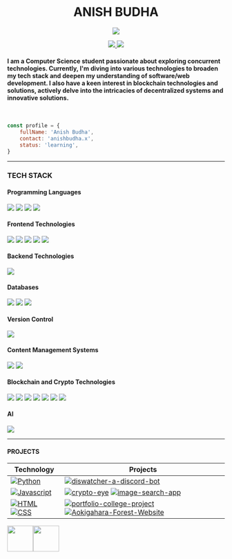 <h1 align=center> ANISH BUDHA </h1>
<p align="center">
<img src="https://im.ezgif.com/tmp/ezgif-1-22ef46f05f.gif"/></p>
<p align="center">
  <a href="https://www.linkedin.com/in/anish-budha-8b455a211/" title="Linkedin">
    <img src="https://img.shields.io/badge/Anish Budha%20-%230077B5.svg?&style=for-the-badge&logo=linkedin&logoColor=white"/>
  </a>
  <a href="https://anishbudha.x" title="portfolio">
    <img src="https://img.shields.io/badge/PORTFOLIO-black?style=for-the-badge&labelColor=black&color=white"/>
  </a>
</p>

<h4>
I am a Computer Science student passionate about exploring concurrent technologies. Currently, I'm diving into various technologies to broaden my tech stack and deepen my understanding of software/web development. I also have a keen interest in blockchain technologies and solutions, actively delve into the intricacies of decentralized systems and innovative solutions.
</h4>

<br/>

```js
const profile = {
    fullName: 'Anish Budha',
    contact: 'anishbudha.x',
    status: 'learning',
}
```

<hr/>

<p align="center" style="text-align: center; width:100%;">
  <h3>TECH STACK</h3>
  <h4>Programming Languages</h4>
  <span><img src="https://img.shields.io/badge/javascript%20-%23323330.svg?&style=for-the-badge&logo=javascript&logoColor=%23F7DF1E"/></span>
  <span><img src="https://img.shields.io/badge/Python-FFD43B?style=for-the-badge&logo=python&logoColor=blue"/></span>
  <span><img src="https://img.shields.io/badge/C-00599C?style=for-the-badge&logo=c&logoColor=white"/></span>
  <span><img src="https://img.shields.io/badge/C%2B%2B-00599C?style=for-the-badge&logo=c%2B%2B&logoColor=white"/></span>
  <br/>

  <h4>Frontend Technologies</h4>
  <span><img src="https://img.shields.io/badge/html5%20-%23E34F26.svg?&style=for-the-badge&logo=html5&logoColor=white"/></span>
  <span><img src="https://img.shields.io/badge/css3%20-%231572B6.svg?&style=for-the-badge&logo=css3&logoColor=white"/></span>
  <span><img src="https://img.shields.io/badge/SASS-pink?style=for-the-badge&logo=sass"/></span>
  <span><img src="https://img.shields.io/badge/React_Router-CA4245?style=for-the-badge&logo=react-router&logoColor=white"/></span>
  <span><img src="https://img.shields.io/badge/Markdown-000000?style=for-the-badge&logo=markdown&logoColor=white"/></span>
  <br/>

  <h4>Backend Technologies</h4>
  <span><img src="https://img.shields.io/badge/node.js%20-%2343853D.svg?&style=for-the-badge&logo=node.js&logoColor=white"/></span>
  <br/>

  <h4>Databases</h4>
  <span><img src="https://img.shields.io/badge/MongoDB-4EA94B?style=for-the-badge&logo=mongodb&logoColor=white"/></span>
  <span><img src="https://img.shields.io/badge/PostgreSQL-316192?style=for-the-badge&logo=postgresql&logoColor=white"/></span>
  <span><img src="https://img.shields.io/badge/mysql-%2300f.svg?&style=for-the-badge&logo=mysql&logoColor=white"/></span>
  <br/>

  <h4>Version Control</h4>
  <span><img src="https://img.shields.io/badge/git%20-%23F05033.svg?&style=for-the-badge&logo=git&logoColor=white"/></span>
  <br/>

  <h4>Content Management Systems</h4>
  <span><img src="https://img.shields.io/badge/Wordpress-21759B?style=for-the-badge&logo=wordpress&logoColor=white"/></span>
  <span><img src="https://img.shields.io/badge/Blogger-FF5722?style=for-the-badge&logo=blogger&logoColor=white"/></span>
  <br/>

  <h4>Blockchain and Crypto Technologies</h4>
  <span><img src="https://img.shields.io/badge/CARDANO-black?style=for-the-badge&logo=cardano"/></span>
  <span><img src="https://img.shields.io/badge/kujira-black?style=for-the-badge&logo=kujira"/></span>
  <span><img src="https://img.shields.io/badge/Injective-black?style=for-the-badge&logo=injective"/></span>
  <span><img src="https://img.shields.io/badge/ethereum-black?style=for-the-badge&logo=ethereum"/></span>
  <span><img src="https://img.shields.io/badge/bitcoin-black?style=for-the-badge&logo=bitcoin"/></span>
  <span><img src="https://img.shields.io/badge/polygon-black?style=for-the-badge&logo=polygon"/></span>
  <span><img src="https://img.shields.io/badge/atom-black?style=for-the-badge&logo=atom"/></span>
  <br/>

  <h4>AI</h4>
  <span><img src="https://img.shields.io/badge/ChatGPT-74aa9c?style=for-the-badge&logo=openai&logoColor=white"/></span>
  <br/>
  <hr/>
  <h4>PROJECTS</h4>
</p>


  <!-- START OF PROFILE STACK, DO NOT REMOVE -->
|   **Technology** |   **Projects** |
| - | - |
| [![Python](https://img.shields.io/static/v1?label=&message=Python&color=3776AB&logo=Python&logoColor=FFFFFF)](https://www.python.org/) | [![diswatcher-a-discord-bot](https://img.shields.io/static/v1?label=&message=diswatcher-a-discord-bot&color=000605&logo=github&logoColor=FFFFFF&labelColor=000605)](https://github.com/anishBudha/diswatcher) |
| [![Javascript](https://img.shields.io/static/v1?label=&message=Javascript&color=yellow&logo=Javascript&logoColor=FFFFFF)](https://www.javascript.com/) | [![crypto-eye](https://img.shields.io/static/v1?label=&message=crypto-eye&color=000605&logo=github&logoColor=FFFFFF&labelColor=000605)](https://github.com/anishBudha/crypto-eye) [![image-search-app](https://img.shields.io/static/v1?label=&message=image-search-app&color=000605&logo=github&logoColor=FFFFFF&labelColor=000605)](https://github.com/anishBudha/image_search_app) |
| [![HTML](https://img.shields.io/static/v1?label=&message=html&color=orange&logo=html5&logoColor=FFFFFF)](https://www.w3.org/html/) [![CSS](https://img.shields.io/static/v1?label=&message=css&color=blue&logo=css3&logoColor=FFFFFF)](https://developer.mozilla.org/en-US/docs/Web/CSS) | [![portfolio-college-project](https://img.shields.io/static/v1?label=&message=portfolio-college-project&color=000605&logo=github&logoColor=FFFFFF&labelColor=000605)](https://github.com/anishBudha/Portfolio-college-project) [![Aokigahara-Forest-Website](https://img.shields.io/static/v1?label=&message=Aokigahara-Forest-Website&color=000605&logo=github&logoColor=FFFFFF&labelColor=000605)](https://github.com/anishBudha/Aokigahara-Forest-Website) |
<!-- END OF PROFILE STACK, DO NOT REMOVE -->

<div style="display:flex;">
<img src="https://cultofthepartyparrot.com/flags/hd/canadaparrot.gif" width="60" height="60"/>
<img src="https://cultofthepartyparrot.com/flags/hd/nepalparrot.gif" width="60" height="60"/>
</div>

